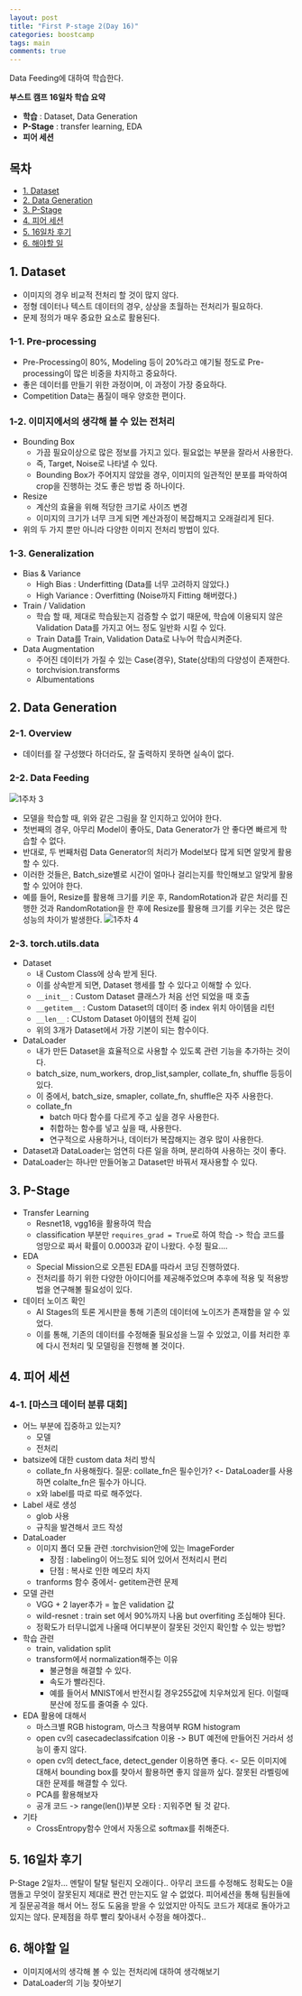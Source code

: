 ```yaml
---
layout: post
title: "First P-stage 2(Day 16)"
categories: boostcamp
tags: main
comments: true
---
```

Data Feeding에 대하여 학습한다.

**부스트 캠프 16일차 학습 요약**
- **학습** : Dataset, Data Generation
- **P-Stage** : transfer learning, EDA
- **피어 세션**

## 목차
- [1. Dataset](#1-dataset)
- [2. Data Generation](#2-data-generation)
- [3. P-Stage](#3-p-stage)
- [4. 피어 세션](#4-피어-세션)
- [5. 16일차 후기](#5-16일차-후기)
- [6. 해야할 일](#6-해야할-일)

## 1. Dataset
- 이미지의 경우 비교적 전처리 할 것이 많지 않다.
- 정형 데이터나 텍스트 데이터의 경우, 상상을 초월하는 전처리가 필요하다.
- 문제 정의가 매우 중요한 요소로 활용된다.

### 1-1. Pre-processing
- Pre-Processing이 80%, Modeling 등이 20%라고 얘기될 정도로 Pre-processing이 많은 비중을 차지하고 중요하다.
- 좋은 데이터를 만들기 위한 과정이며, 이 과정이 가장 중요하다.
- Competition Data는 품질이 매우 양호한 편이다.

### 1-2. 이미지에서의 생각해 볼 수 있는 전처리
- Bounding Box
    - 가끔 필요이상으로 많은 정보를 가지고 있다. 필요없는 부분을 잘라서 사용한다.
    - 즉, Target, Noise로 나타낼 수 있다.
    - Bounding Box가 주어지지 않았을 경우, 이미지의 일관적인 분포를 파악하여 crop을 진행하는 것도 좋은 방법 중 하나이다.
- Resize
    - 계산의 효율을 위해 적당한 크기로 사이즈 변경
    - 이미지의 크기가 너무 크게 되면 계산과정이 복잡해지고 오래걸리게 된다.
- 위의 두 가지 뿐만 아니라 다양한 이미지 전처리 방법이 있다.

### 1-3. Generalization
- Bias & Variance
    - High Bias : Underfitting (Data를 너무 고려하지 않았다.)
    - High Variance : Overfitting (Noise까지 Fitting 해버렸다.)
- Train / Validation
    - 학습 할 때, 제대로 학습됬는지 검증할 수 없기 때문에, 학습에 이용되지 않은 Validation Data를 가지고 어느 정도 일반화 시킬 수 있다.
    - Train Data를 Train, Validation Data로 나누어 학습시켜준다.
- Data Augmentation
    - 주어진 데이터가 가질 수 있는 Case(경우), State(상태)의 다양성이 존재한다.
    - torchvision.transforms
    - Albumentations

## 2. Data Generation
### 2-1. Overview
- 데이터를 잘 구성했다 하더라도, 잘 출력하지 못하면 실속이 없다.

### 2-2. Data Feeding
![1주차 3](https://user-images.githubusercontent.com/53552847/130800828-68319baa-1731-47b9-bf3b-95a5c54afd78.PNG)
- 모델을 학습할 때, 위와 같은 그림을 잘 인지하고 있어야 한다.
- 첫번째의 경우, 아무리 Model이 좋아도, Data Generator가 안 좋다면 빠르게 학습할 수 없다.
- 반대로, 두 번째처럼 Data Generator의 처리가 Model보다 많게 되면 알맞게 활용할 수 있다.
- 이러한 것들은, Batch_size별로 시간이 얼마나 걸리는지를 학인해보고 알맞게 활용할 수 있어야 한다.
- 예를 들어, Resize를 활용해 크기를 키운 후, RandomRotation과 같은 처리를 진행한 것과 RandomRotation을 한 후에 Resize를 활용해 크기를 키우는 것은 많은 성능의 차이가 발생한다.
![1주차 4](https://user-images.githubusercontent.com/53552847/130809176-b3cccf22-44a4-4511-bf8d-c5a329bbe900.jpg)

### 2-3. torch.utils.data
- Dataset
    - 내 Custom Class에 상속 받게 된다.
    - 이를 상속받게 되면, Dataset 행세를 할 수 있다고 이해할 수 있다.
    - `__init__` : Custom Dataset 클래스가 처음 선언 되었을 때 호출
    - `__getitem__` : Custom Dataset의 데이터 중 index 위치 아이템을 리턴
    - `__len__` : CUstom Dataset 아이템의 전체 길이
    - 위의 3개가 Dataset에서 가장 기본이 되는 함수이다.
- DataLoader
    - 내가 만든 Dataset을 효율적으로 사용할 수 있도록 관련 기능을 추가하는 것이다.
    - batch_size, num_workers, drop_list,sampler, collate_fn, shuffle 등등이 있다.
    - 이 중에서, batch_size, smapler, collate_fn, shuffle은 자주 사용한다.
    - collate_fn
        - batch 마다 함수를 다르게 주고 싶을 경우 사용한다.
        - 취합하는 함수를 넣고 싶을 때, 사용한다.
        - 연구적으로 사용하거나, 데이터가 복잡해지는 경우 많이 사용한다.
- Dataset과 DataLoader는 엄연히 다른 일을 하며, 분리하여 사용하는 것이 좋다.
- DataLoader는 하나만 만들어놓고 Dataset만 바꿔서 재사용할 수 있다.

## 3. P-Stage
- Transfer Learning
    - Resnet18, vgg16을 활용하여 학습
    - classification 부분만 `requires_grad = True`로 하여 학습
-> 학습 코드를 엉망으로 짜서 확률이 0.0003과 같이 나왔다. 수정 필요....
- EDA
    - Special Mission으로 오픈된 EDA를 따라서 코딩 진행하였다.
    - 전처리를 하기 위한 다양한 아이디어를 제공해주었으며 추후에 적용 및 적용방법을 연구해볼 필요성이 있다.
- 데이터 노이즈 확인
    - AI Stages의 토론 게시판을 통해 기존의 데이터에 노이즈가 존재함을 알 수 있었다.
    - 이를 통해, 기존의 데이터를 수정해줄 필요성을 느낄 수 있었고, 이를 처리한 후에 다시 전처리 및 모델링을 진행해 볼 것이다.

## 4. 피어 세션
### 4-1. [마스크 데이터 분류 대회]
- 어느 부분에 집중하고 있는지?
    - 모델
    - 전처리
- batsize에 대한 custom data 처리 방식
    - collate_fn 사용해줬다. 질문: collate_fn은 필수인가? <- DataLoader를 사용하면 colalte_fn은 필수가 아니다.
    - x와 label를 따로 따로 해주었다.
- Label 새로 생성
    - glob 사용
    - 규칙을 발견해서 코드 작성
- DataLoader
    - 이미지 폴더 모듈 관련 :torchvision안에 있는 ImageForder 
        - 장점 : labeling이 어느정도 되어 있어서 전처리시 편리
        - 단점 : 복사로 인한 메모리 차지 
    - tranforms 함수 중에서-  getitem관련 문제 
- 모델 관련
    - VGG  + 2 layer추가 = 높은 validation 값
    - wild-resnet : train set 에서 90%까지 나옴 but overfiting 조심해야 된다.
    - 정확도가 터무니없게 나올때 어디부분이 잘못된 것인지 확인할 수 있는 방법?
- 학습 관련
    - train, validation split 
    - transform에서 normalization해주는 이유
        - 불균형을 해결할 수 있다.
        - 속도가 빨라진다. 
        - 예를 들어서 MNIST에서 반전시킬 경우255값에 치우쳐있게 된다. 이럴때 분산에 정도를 줄여줄 수 있다.
- EDA 활용에 대해서
    - 마스크별 RGB histogram,  마스크 착용여부 RGM histogram 
    - open cv의 casecadeclassifcation 이용 -> BUT 예전에 만들어진 거라서 성능이 좋지 않다.
    - open cv의 detect_face, detect_gender 이용하면 좋다. <- 모든 이미지에 대해서 bounding box를 찾아서 활용하면 좋지 않을까 싶다. 잘못된 라벨링에 대한 문제를 해결할 수 있다.
    - PCA를 활용해보자
    - 공개 코드 -> range(len())부분 오타 : 지워주면 될 것 같다.
- 기타
    - CrossEntropy함수 안에서 자동으로 softmax를 취해준다.

## 5. 16일차 후기
P-Stage 2일차... 멘탈이 탈탈 털린지 오래이다.. 아무리 코드를 수정해도 정확도는 0을 맴돌고 무엇이 잘못된지 제대로 짠건 만는지도 알 수 없었다. 피어세션을 통해 팀원들에게 질문공격을 해서 어느 정도 도움을 받을 수 있었지만 아직도 코드가 제대로 돌아가고 있지는 않다. 문제점을 하루 빨리 찾아내서 수정을 해야겠다..

## 6. 해야할 일
- 이미지에서의 생각해 볼 수 있는 전처리에 대하여 생각해보기
- DataLoader의 기능 찾아보기
